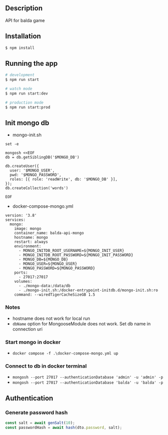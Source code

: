 ## Description

API for balda game

## Installation

```bash
$ npm install
```

## Running the app

```bash
# development
$ npm run start

# watch mode
$ npm run start:dev

# production mode
$ npm run start:prod
```

## Init mongo db

- mongo-init.sh

```shell
set -e

mongosh <<EOF
db = db.getSiblingDB('$MONGO_DB')

db.createUser({
  user: '$MONGO_USER',
  pwd: '$MONGO_PASSWORD',
  roles: [{ role: 'readWrite', db: '$MONGO_DB' }],
});
db.createCollection('words')

EOF
```

- docker-compose-mongo.yml

```shell
version: '3.8'
services:
  mongo:
    image: mongo
    container_name: balda-api-mongo
    hostname: mongo
    restart: always
    environment:
      - MONGO_INITDB_ROOT_USERNAME=${MONGO_INIT_USER}
      - MONGO_INITDB_ROOT_PASSWORD=${MONGO_INIT_PASSWORD}
      - MONGO_DB=${MONGO_DB}
      - MONGO_USER=${MONGO_USER}
      - MONGO_PASSWORD=${MONGO_PASSWORD}
    ports:
      - 27017:27017
    volumes:
      - ./mongo-data:/data/db
      - ./mongo-init.sh:/docker-entrypoint-initdb.d/mongo-init.sh:ro
    command: --wiredTigerCacheSizeGB 1.5

```

### Notes

- hostname does not work for local run
- `dbName` option for MongooseModule does not work. Set db name in connection uri

### Start mongo in docker

- `docker compose -f .\docker-compose-mongo.yml up`

### Connect to db in docker terminal

- `mongosh --port 27017 --authenticationDatabase 'admin' -u 'admin' -p`
- `mongosh --port 27017 --authenticationDatabase 'balda' -u 'balda' -p`

## Authentication

### Generate password hash

```typescript
const salt = await genSalt(10);
const passwordHash = await hash(dto.password, salt);
```

